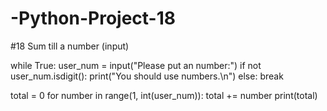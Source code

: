 # -Python-Project-18
#18 Sum till a number (input)

while True:
    user_num = input("Please put an number:")
    if not user_num.isdigit():
        print("You should use numbers.\n")
    else:
        break

total = 0
for number in range(1, int(user_num)):
    total += number
print(total)
